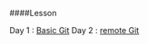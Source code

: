 ####Lesson

Day 1 : [Basic Git](https://github.com/mhuntoa/NFinternGangster/blob/master/day1/day1.md) 
Day 2 : [remote Git](https://github.com/mhuntoa/NFinternGangster/blob/master/day2/day2.md)
